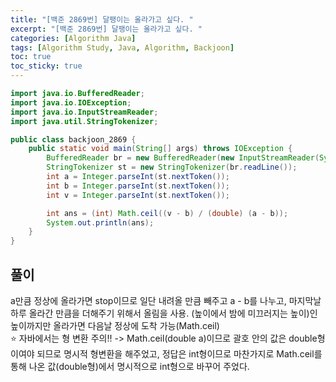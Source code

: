 ```yaml
---
title: "[백준 2869번] 달팽이는 올라가고 싶다. "
excerpt: "[백준 2869번] 달팽이는 올라가고 싶다. "
categories: [Algorithm Java]
tags: [Algorithm Study, Java, Algorithm, Backjoon]
toc: true
toc_sticky: true
---
```


```java
import java.io.BufferedReader;
import java.io.IOException;
import java.io.InputStreamReader;
import java.util.StringTokenizer;

public class backjoon_2869 {
    public static void main(String[] args) throws IOException {
        BufferedReader br = new BufferedReader(new InputStreamReader(System.in));
        StringTokenizer st = new StringTokenizer(br.readLine());
        int a = Integer.parseInt(st.nextToken());
        int b = Integer.parseInt(st.nextToken());
        int v = Integer.parseInt(st.nextToken());

        int ans = (int) Math.ceil((v - b) / (double) (a - b));
        System.out.println(ans);
    }
}
```

## 풀이

a만큼 정상에 올라가면 stop이므로 일단 내려올 만큼 빼주고 a - b를 나누고, 마지막날 하루 올라간 만큼을 더해주기 위해서 올림을 사용. (높이에서 밤에 미끄러지는 높이)인 높이까지만 올라가면 다음날 정상에 도착 가능(Math.ceil) <br>
⭐ 자바에서는 형 변환 주의!! -> Math.ceil(double a)이므로 괄호 안의 값은 double형이여야 되므로 명시적 형변환을 해주었고, 정답은 int형이므로 마찬가지로 Math.ceil를 통해 나온 값(double형)에서 명시적으로 int형으로 바꾸어 주었다.
